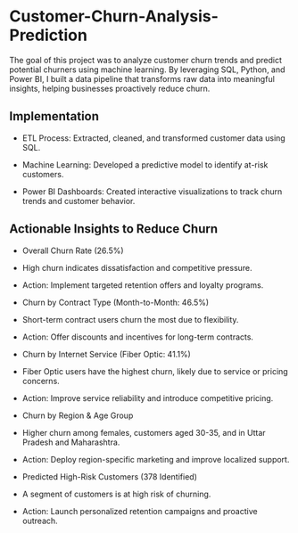 # Customer-Churn-Analysis-Prediction


The goal of this project was to analyze customer churn trends and predict potential churners using machine learning. By leveraging SQL, Python, and Power BI, I built a data pipeline that transforms raw data into meaningful insights, helping businesses proactively reduce churn.




## Implementation

- ETL Process: Extracted, cleaned, and transformed customer data using SQL.

- Machine Learning: Developed a predictive model to identify at-risk customers.

- Power BI Dashboards: Created interactive visualizations to track churn trends and customer behavior.



## Actionable Insights to Reduce Churn

- Overall Churn Rate (26.5%)
 - High churn indicates dissatisfaction and competitive pressure.
 - Action: Implement targeted retention offers and loyalty programs.

- Churn by Contract Type (Month-to-Month: 46.5%)
 - Short-term contract users churn the most due to flexibility.
 - Action: Offer discounts and incentives for long-term contracts.

- Churn by Internet Service (Fiber Optic: 41.1%)
 - Fiber Optic users have the highest churn, likely due to service or pricing concerns.
 - Action: Improve service reliability and introduce competitive pricing.

- Churn by Region & Age Group
 - Higher churn among females, customers aged 30-35, and in Uttar Pradesh and Maharashtra.
 - Action: Deploy region-specific marketing and improve localized support.

- Predicted High-Risk Customers (378 Identified)
 - A segment of customers is at high risk of churning.
 - Action: Launch personalized retention campaigns and proactive outreach.


